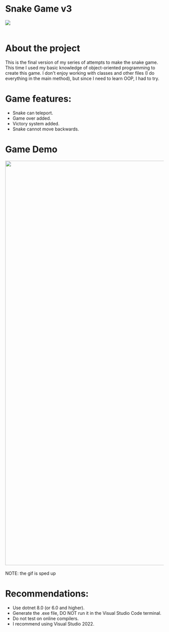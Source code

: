 <h1>Snake Game v3</h1>

<div>
  <img src="https://github.com/Abnersampf/Snake_Game-v3/assets/58574013/6f8b96ec-2fcd-4d53-8a9b-4bf179da4cdb"/>
</div>

<br>

<h1>About the project</h1>

This is the final version of my series of attempts to make the snake game. This time I used my basic knowledge of object-oriented programming to create this game. I don't enjoy working with classes and other files (I do everything in the main method), but since I need to learn OOP, I had to try.

<h1>Game features:</h1>

- Snake can teleport.
- Game over added.
- Victory system added.
- Snake cannot move backwards.

<h1>Game Demo</h1>
<div>
  <img src="https://github.com/Abnersampf/Snake_Game-v3/assets/58574013/2f1370d6-4681-4994-8091-a654e6feeb71" width="1280px"/>
</div>
<br>
NOTE: the gif is sped up

<h1>Recommendations:</h1>

- Use dotnet 8.0 (or 6.0 and higher).
- Generate the .exe file, DO NOT run it in the Visual Studio Code terminal.
- Do not test on online compilers.
- I recommend using Visual Studio 2022.
